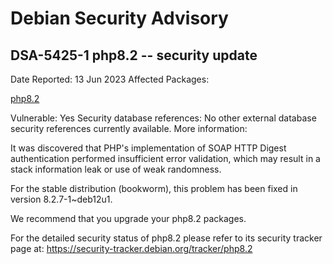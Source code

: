 
Debian Security Advisory
========================


DSA-5425-1 php8.2 -- security update
------------------------------------



Date Reported:
13 Jun 2023
Affected Packages:

[php8.2](https://packages.debian.org/src:php8.2)

Vulnerable:
Yes
Security database references:
No other external database security references currently available.
More information:

It was discovered that PHP's implementation of SOAP HTTP Digest
authentication performed insufficient error validation, which may result
in a stack information leak or use of weak randomness.


For the stable distribution (bookworm), this problem has been fixed in
version 8.2.7-1~deb12u1.


We recommend that you upgrade your php8.2 packages.


For the detailed security status of php8.2 please refer to
its security tracker page at:
<https://security-tracker.debian.org/tracker/php8.2>





